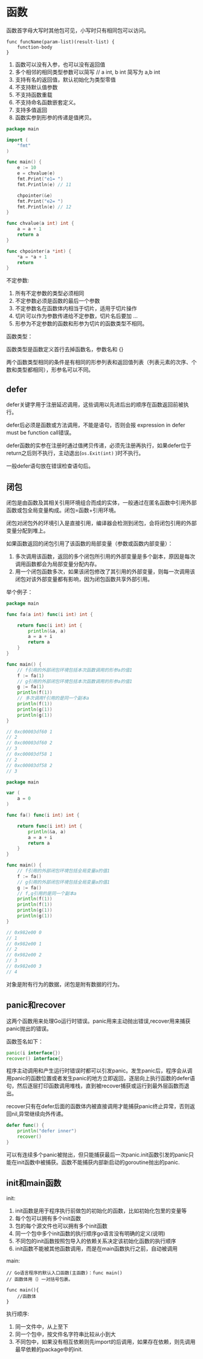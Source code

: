 <!--
 * @Description: 
 * @Author: Alone
 * @Date: 2022-05-12 21:54:09
 * @LastEditors: Alone
 * @LastEditTime: 2022-05-16 20:45:27
-->
# 函数

函数首字母大写时其他包可见，小写时只有相同包可以访问。

```
func funcName(param-list)(result-list) {
    function-body
}
```

1. 函数可以没有入参，也可以没有返回值
2. 多个相邻的相同类型参数可以简写 // a int, b int 简写为 a,b int
3. 支持有名的返回值，默认初始化为类型零值
4. 不支持默认值参数
5. 不支持函数重载
6. 不支持命名函数嵌套定义。
7. 支持多值返回
8. 函数实参到形参的传递是值拷贝。

```go
package main

import (
	"fmt"
)

func main() {
	e := 10
	e = chvalue(e)
	fmt.Print("e1= ")
	fmt.Println(e) // 11

	chpointer(&e)
	fmt.Print("e2= ")
	fmt.Println(e) // 12
}

func chvalue(a int) int {
	a = a + 1
	return a
}

func chpointer(a *int) {
	*a = *a + 1
	return
}

```

不定参数:

1. 所有不定参数的类型必须相同
2. 不定参数必须是函数的最后一个参数
3. 不定参数名在函数体内相当于切片，适用于切片操作
4. 切片可以作为参数传递给不定参数，切片名后要加 ...
5. 形参为不定参数的函数和形参为切片的函数类型不相同。

函数类型：

函数类型是函数定义首行去掉函数名，参数名和 {}

两个函数类型相同的条件是有相同的形参列表和返回值列表（列表元素的次序、个数和类型都相同），形参名可以不同。

## defer

defer关键字用于注册延迟调用，这些调用以先进后出的顺序在函数返回前被执行。

defer后必须是函数或方法调用，不能是语句，否则会报 expression in defer must be function call错误。

defer函数的实参在注册时通过值拷贝传递，必须先注册再执行，如果defer位于return之后则不执行，主动退出(`os.Exit(int)` )时不执行。

一般defer语句放在错误检查语句后。

## 闭包

闭包是由函数及其相关引用环境组合而成的实体，一般通过在匿名函数中引用外部函数或包全局变量构成。闭包=函数+引用环境。

闭包对闭包外的环境引入是直接引用，编译器会检测到闭包，会将闭包引用的外部变量分配到堆上。

如果函数返回的闭包引用了该函数的局部变量（参数或函数内部变量）：

1. 多次调用该函数，返回的多个闭包所引用的外部变量是多个副本，原因是每次调用函数都会为局部变量分配内存。
2. 用一个闭包函数多次，如果该闭包修改了其引用的外部变量，则每一次调用该闭包对该外部变量都有影响，因为闭包函数共享外部引用。

举个例子：

```go
package main

func fa(a int) func(i int) int {

	return func(i int) int {
		println(&a, a)
		a = a + i
		return a
	}
}

func main() {
	// f引用的外部闭包环境包括本次函数调用的形参a的值1
	f := fa(1)
	// g引用的外部闭包环境包括本次函数调用的形参a的值1
	g := fa(1)
	println(f(1))
	// 多次调用f引用的是同一个副本a
	println(f(1))
	println(g(1))
	println(g(1))
}

// 0xc00003df60 1
// 2
// 0xc00003df60 2
// 3
// 0xc00003df58 1
// 2
// 0xc00003df58 2
// 3

```

```go
package main

var (
	a = 0
)

func fa() func(i int) int {

	return func(i int) int {
		println(&a, a)
		a = a + i
		return a
	}
}

func main() {
	// f引用的外部闭包环境包括全局变量a的值1
	f := fa()
	// g引用的外部闭包环境包括全局变量a的值1
	g := fa()
	// f,g引用的是同一个副本a
	println(f(1))
	println(f(1))
	println(g(1))
	println(g(1))
}

// 0x982e00 0
// 1
// 0x982e00 1
// 2
// 0x982e00 2
// 3
// 0x982e00 3
// 4

```

对象是附有行为的数据，闭包是附有数据的行为。

## panic和recover

这两个函数用来处理Go运行时错误。panic用来主动抛出错误,recover用来捕获panic抛出的错误。

函数签名如下：

```go
panic(i interface{})
recover() interface{}
```

程序主动调用和产生运行时错误时都可以引发panic。发生panic后，程序会从调用panic的函数位置或者发生panic的地方立即返回，逐层向上执行函数的defer语句，然后逐层打印函数调用堆栈，直到被recover捕获或运行到最外层函数而退出。

recover只有在defer后面的函数体内被直接调用才能捕获panic终止异常，否则返回nil,异常继续向外传递。

```go
defer func() {
    println("defer inner")
    recover()
}
```

可以有连续多个panic被抛出，但只能捕获最后一次panic.init函数引发的panic只能在init函数中被捕获。函数不能捕获内部新启动的goroutine抛出的panic.

## init和main函数

init:

1. init函数是用于程序执行前做包的初始化的函数，比如初始化包里的变量等
2. 每个包可以拥有多个init函数
3. 包的每个源文件也可以拥有多个init函数
4. 同一个包中多个init函数的执行顺序go语言没有明确的定义(说明)
5. 不同包的init函数按照包导入的依赖关系决定该初始化函数的执行顺序
6. init函数不能被其他函数调用，而是在main函数执行之前，自动被调用

main:

```
// Go语言程序的默认入口函数(主函数)：func main()
// 函数体用｛｝一对括号包裹。

func main(){
    //函数体
}
```

执行顺序:

1. 同一文件中，从上至下
2. 同一个包中，按文件名字符串比较从小到大
3. 不同包中，如果没有相互依赖则先import的后调用，如果存在依赖，则先调用最早依赖的package中的init.



